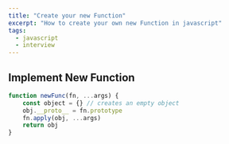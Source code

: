 ```yaml
---
title: "Create your new Function"
excerpt: "How to create your own new Function in javascript"
tags:
  - javascript
  - interview
---
```


## Implement New Function

```js
function newFunc(fn, ...args) {
    const object = {} // creates an empty object
    obj.__proto__ = fn.prototype
    fn.apply(obj, ...args)
    return obj
}
```